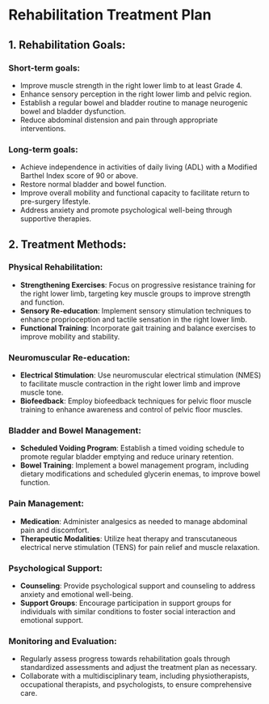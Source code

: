 # Rehabilitation Treatment Plan

## 1. Rehabilitation Goals:
### Short-term goals:
- Improve muscle strength in the right lower limb to at least Grade 4.
- Enhance sensory perception in the right lower limb and pelvic region.
- Establish a regular bowel and bladder routine to manage neurogenic bowel and bladder dysfunction.
- Reduce abdominal distension and pain through appropriate interventions.

### Long-term goals:
- Achieve independence in activities of daily living (ADL) with a Modified Barthel Index score of 90 or above.
- Restore normal bladder and bowel function.
- Improve overall mobility and functional capacity to facilitate return to pre-surgery lifestyle.
- Address anxiety and promote psychological well-being through supportive therapies.

## 2. Treatment Methods:
### Physical Rehabilitation:
- **Strengthening Exercises**: Focus on progressive resistance training for the right lower limb, targeting key muscle groups to improve strength and function.
- **Sensory Re-education**: Implement sensory stimulation techniques to enhance proprioception and tactile sensation in the right lower limb.
- **Functional Training**: Incorporate gait training and balance exercises to improve mobility and stability.

### Neuromuscular Re-education:
- **Electrical Stimulation**: Use neuromuscular electrical stimulation (NMES) to facilitate muscle contraction in the right lower limb and improve muscle tone.
- **Biofeedback**: Employ biofeedback techniques for pelvic floor muscle training to enhance awareness and control of pelvic floor muscles.

### Bladder and Bowel Management:
- **Scheduled Voiding Program**: Establish a timed voiding schedule to promote regular bladder emptying and reduce urinary retention.
- **Bowel Training**: Implement a bowel management program, including dietary modifications and scheduled glycerin enemas, to improve bowel function.

### Pain Management:
- **Medication**: Administer analgesics as needed to manage abdominal pain and discomfort.
- **Therapeutic Modalities**: Utilize heat therapy and transcutaneous electrical nerve stimulation (TENS) for pain relief and muscle relaxation.

### Psychological Support:
- **Counseling**: Provide psychological support and counseling to address anxiety and emotional well-being.
- **Support Groups**: Encourage participation in support groups for individuals with similar conditions to foster social interaction and emotional support.

### Monitoring and Evaluation:
- Regularly assess progress towards rehabilitation goals through standardized assessments and adjust the treatment plan as necessary.
- Collaborate with a multidisciplinary team, including physiotherapists, occupational therapists, and psychologists, to ensure comprehensive care.

